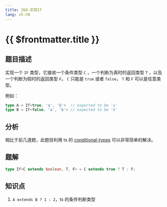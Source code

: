 ```yaml
---
title: 268-实现If
lang: zh-CN
---
```


# {{ $frontmatter.title }}

## 题目描述

实现一个 `IF` 类型，它接收一个条件类型 `C` ，一个判断为真时的返回类型 `T` ，以及一个判断为假时的返回类型 `F`。 `C` 只能是 `true` 或者 `false`， `T` 和 `F` 可以是任意类型。

例如：

```ts
type A = If<true, 'a', 'b'>  // expected to be 'a'
type B = If<false, 'a', 'b'> // expected to be 'b'
```

## 分析

相比于前几道题，此题目利用 ts 的 [conditional-types](https://www.typescriptlang.org/docs/handbook/2/conditional-types.html) 可以非常简单的解决。

## 题解

```ts
type If<C extends boolean, T, F> = C extends true ? T : F;
```

## 知识点

1. `A extends B ? 1 : 2`，ts 的条件判断类型
